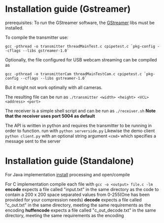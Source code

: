 # Installation guide (Gstreamer)
prerequisites:
To run the GStreamer software, the [GStreamer](https://gstreamer.freedesktop.org/documentation/installing/index.html) libs must be installed.

To compile the transmitter use:

`` gcc -pthread -o transmitter threadMainTest.c cpipetest.c `pkg-config --cflags --libs gstreamer-1.0` ``

Optionally, the file configured for USB webcam streaming can be compiled as


`` gcc -pthread -o transmitterCam threadMainTestCam.c cpipetest.c `pkg-config --cflags --libs gstreamer-1.0` ``

But it might not work optimally with all cameras.


The resulting file can be run as `./transmitter <width> <height> <VCL> <address> <port>`

The receiver is a simple shell script and can be run as `./receiver.sh`
**Note that the receiver uses port 5004 as default**

The API is written in python and requires the transmitter to be running in order to function.
run with `python serverside.py`
Likewise the demo client `python client.py` with an optional string argument `<cmd>` which specifies a message sent to the server
# Installation guide (Standalone)
For Java implementation [install](http://processing.org) processing and open/compile

For C implementation compile each file with `gcc -o <output> file.c -lm`
**encode** expects a file called "input.txt" in the same directory as the code to contain a 200 x 200 space separated values from 0-255(One has been provided for your compression needs)
**decode** expects a file called "c_out.txt" in the same directory, meeting the same requirements as the encoding
**huffencode**  expects a file called "c_out_decode.txt" in the same directory, meeting the same requirements as the encoding
